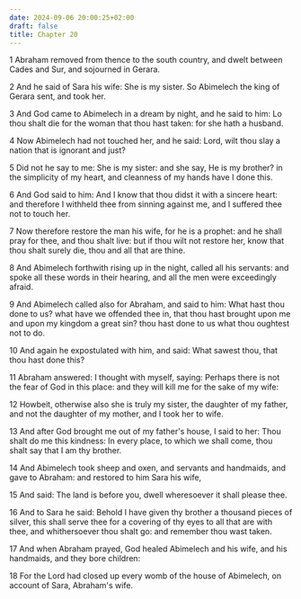 ```yaml
---
date: 2024-09-06 20:00:25+02:00
draft: false
title: Chapter 20
---
```




1 Abraham removed from thence to the south country, and dwelt between Cades and Sur, and sojourned in Gerara.

2 And he said of Sara his wife: She is my sister. So Abimelech the king of Gerara sent, and took her.

3 And God came to Abimelech in a dream by night, and he said to him: Lo thou shalt die for the woman that thou hast taken: for she hath a husband.

4 Now Abimelech had not touched her, and he said: Lord, wilt thou slay a nation that is ignorant and just?

5 Did not he say to me: She is my sister: and she say, He is my brother? in the simplicity of my heart, and cleanness of my hands have I done this.

6 And God said to him: And I know that thou didst it with a sincere heart: and therefore I withheld thee from sinning against me, and I suffered thee not to touch her.

7 Now therefore restore the man his wife, for he is a prophet: and he shall pray for thee, and thou shalt live: but if thou wilt not restore her, know that thou shalt surely die, thou and all that are thine.

8 And Abimelech forthwith rising up in the night, called all his servants: and spoke all these words in their hearing, and all the men were exceedingly afraid.

9 And Abimelech called also for Abraham, and said to him: What hast thou done to us? what have we offended thee in, that thou hast brought upon me and upon my kingdom a great sin? thou hast done to us what thou oughtest not to do.

10 And again he expostulated with him, and said: What sawest thou, that thou hast done this?

11 Abraham answered: I thought with myself, saying: Perhaps there is not the fear of God in this place: and they will kill me for the sake of my wife:

12 Howbeit, otherwise also she is truly my sister, the daughter of my father, and not the daughter of my mother, and I took her to wife.

13 And after God brought me out of my father's house, I said to her: Thou shalt do me this kindness: In every place, to which we shall come, thou shalt say that I am thy brother.

14 And Abimelech took sheep and oxen, and servants and handmaids, and gave to Abraham: and restored to him Sara his wife,

15 And said: The land is before you, dwell wheresoever it shall please thee.

16 And to Sara he said: Behold I have given thy brother a thousand pieces of silver, this shall serve thee for a covering of thy eyes to all that are with thee, and whithersoever thou shalt go: and remember thou wast taken.

17 And when Abraham prayed, God healed Abimelech and his wife, and his handmaids, and they bore children:

18 For the Lord had closed up every womb of the house of Abimelech, on account of Sara, Abraham's wife.

